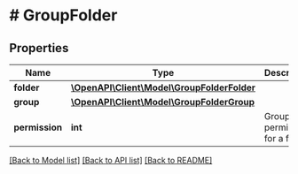 # # GroupFolder

## Properties

Name | Type | Description | Notes
------------ | ------------- | ------------- | -------------
**folder** | [**\OpenAPI\Client\Model\GroupFolderFolder**](GroupFolderFolder.md) |  | [optional]
**group** | [**\OpenAPI\Client\Model\GroupFolderGroup**](GroupFolderGroup.md) |  | [optional]
**permission** | **int** | Group&#39;s permission for a folder | [optional]

[[Back to Model list]](../../README.md#models) [[Back to API list]](../../README.md#endpoints) [[Back to README]](../../README.md)
